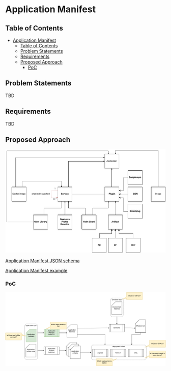# Application Manifest

## Table of Contents

- [Application Manifest](#application-manifest)
  - [Table of Contents](#table-of-contents)
  - [Problem Statements](#problem-statements)
  - [Requirements](#requirements)
  - [Proposed Approach](#proposed-approach)
    - [PoC](#poc)

## Problem Statements

TBD

## Requirements

TBD

## Proposed Approach

![application-manifest-1.drawio.png](/docs/images/application-manifest-1.drawio.png)

[Application Manifest JSON schema](/schemas/application-manifest.schema.json)

[Application Manifest example](/examples/application-manifest.json)

### PoC

![application-manifest-2.drawio.png](/docs/images/application-manifest-2.drawio.png)
